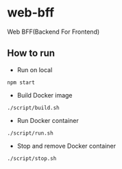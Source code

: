 # web-bff

Web BFF(Backend For Frontend)

## How to run

* Run on local

```shell
npm start
```

* Build Docker image

```shell
./script/build.sh
```

* Run Docker container

```shell
./script/run.sh
```

* Stop and remove Docker container

```shell
./script/stop.sh
```
